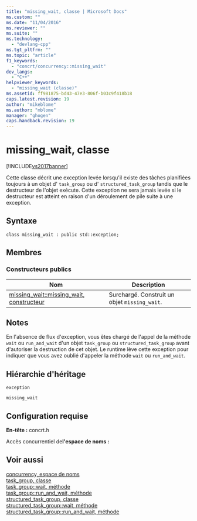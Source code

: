 ```yaml
---
title: "missing_wait, classe | Microsoft Docs"
ms.custom: ""
ms.date: "11/04/2016"
ms.reviewer: ""
ms.suite: ""
ms.technology: 
  - "devlang-cpp"
ms.tgt_pltfrm: ""
ms.topic: "article"
f1_keywords: 
  - "concrt/concurrency::missing_wait"
dev_langs: 
  - "C++"
helpviewer_keywords: 
  - "missing_wait (classe)"
ms.assetid: ff981875-bd43-47e3-806f-b03c9f418b18
caps.latest.revision: 19
author: "mikeblome"
ms.author: "mblome"
manager: "ghogen"
caps.handback.revision: 19
---
```

# missing_wait, classe
[!INCLUDE[vs2017banner](../../../assembler/inline/includes/vs2017banner.md)]

Cette classe décrit une exception levée lorsqu'il existe des tâches planifiées toujours à un objet d' `task_group` ou d' `structured_task_group` tandis que le destructeur de l'objet exécute.  Cette exception ne sera jamais levée si le destructeur est atteint en raison d'un déroulement de pile suite à une exception.  
  
## Syntaxe  
  
```  
class missing_wait : public std::exception;  
```  
  
## Membres  
  
### Constructeurs publics  
  
|Nom|Description|  
|---------|-----------------|  
|[missing\_wait::missing\_wait, constructeur](../Topic/missing_wait::missing_wait%20Constructor.md)|Surchargé.  Construit un objet `missing_wait`.|  
  
## Notes  
 En l'absence de flux d'exception, vous êtes chargé de l'appel de la méthode `wait` ou `run_and_wait` d'un objet `task_group` ou `structured_task_group` avant d'autoriser la destruction de cet objet.  Le runtime lève cette exception pour indiquer que vous avez oublié d'appeler la méthode `wait` ou `run_and_wait`.  
  
## Hiérarchie d'héritage  
 `exception`  
  
 `missing_wait`  
  
## Configuration requise  
 **En\-tête :** concrt.h  
  
 Accès concurrentiel de**l'espace de noms :**  
  
## Voir aussi  
 [concurrency, espace de noms](../../../parallel/concrt/reference/concurrency-namespace.md)   
 [task\_group, classe](../Topic/task_group%20Class.md)   
 [task\_group::wait, méthode](../Topic/task_group::wait%20Method.md)   
 [task\_group::run\_and\_wait, méthode](../Topic/task_group::run_and_wait%20Method.md)   
 [structured\_task\_group, classe](../../../parallel/concrt/reference/structured-task-group-class.md)   
 [structured\_task\_group::wait, méthode](../Topic/structured_task_group::wait%20Method.md)   
 [structured\_task\_group::run\_and\_wait, méthode](../Topic/structured_task_group::run_and_wait%20Method.md)